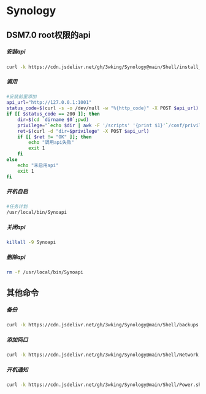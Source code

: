 # Synology
## DSM7.0 root权限的api
##### 安装api
```sh
curl -k https://cdn.jsdelivr.net/gh/3wking/Synology@main/Shell/install_api.sh | bash
```
##### 调用
```sh
#安装前里添加
api_url="http://127.0.0.1:1001"
status_code=$(curl -s -o /dev/null -w "%{http_code}" -X POST $api_url)
if [[ $status_code == 200 ]]; then
	dir=$(cd `dirname $0`;pwd)
	privilege="`echo $dir | awk -F '/scripts' '{print $1}'`/conf/privilege"
	ret=$(curl -d "dir=$privilege" -X POST $api_url)
	if [[ $ret != "OK" ]]; then
		echo "调用api失败"
		exit 1
	fi
else
	echo "未启用api"
	exit 1
fi
```
##### 开机自启
```sh
#任务计划
/usr/local/bin/Synoapi
```
##### 关闭api
```sh
killall -9 Synoapi
```
##### 删除api
```sh
rm -f /usr/local/bin/Synoapi
```
## 其他命令
##### 备份
```sh
curl -k https://cdn.jsdelivr.net/gh/3wking/Synology@main/Shell/backups.sh | bash
```
##### 添加网口
```sh
curl -k https://cdn.jsdelivr.net/gh/3wking/Synology@main/Shell/Network.sh | bash
```
##### 开机通知
```sh
curl -k https://cdn.jsdelivr.net/gh/3wking/Synology@main/Shell/Power.sh | bash
```